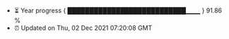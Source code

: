 - ⏳ Year progress { ███████████████████████████▁▁▁ } 91.86 %
- ⏰ Updated on Thu, 02 Dec 2021 07:20:08 GMT

